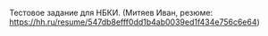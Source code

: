 Тестовое задание для НБКИ. (Митяев Иван, резюме: https://hh.ru/resume/547db8efff0dd1b4ab0039ed1f434e756c6e64)
